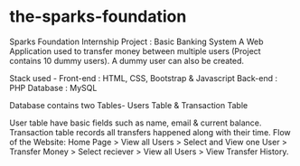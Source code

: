 # the-sparks-foundation
Sparks Foundation Internship Project : Basic Banking System
A Web Application used to transfer money between multiple users (Project contains 10 dummy users). A dummy user can also be created.

Stack used - Front-end : HTML, CSS, Bootstrap & Javascript Back-end : PHP Database : MySQL

Database contains two Tables- Users Table & Transaction Table

User table have basic fields such as name, email & current balance.
Transaction table records all transfers happened along with their time.
Flow of the Website: Home Page > View all Users > Select and View one User > Transfer Money > Select reciever > View all Users > View Transfer History.
